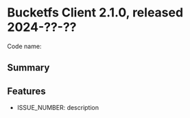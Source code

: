 # Bucketfs Client 2.1.0, released 2024-??-??

Code name:

## Summary

## Features

* ISSUE_NUMBER: description

